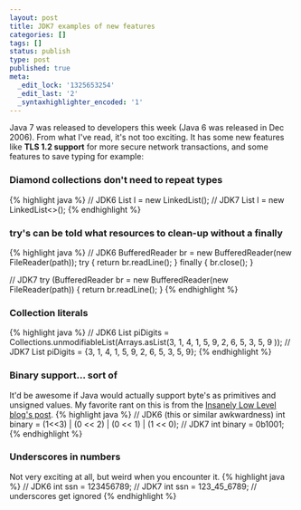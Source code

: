 ```yaml
---
layout: post
title: JDK7 examples of new features
categories: []
tags: []
status: publish
type: post
published: true
meta:
  _edit_lock: '1325653254'
  _edit_last: '2'
  _syntaxhighlighter_encoded: '1'
---
```

Java 7 was released to developers this week (Java 6 was released in Dec 2006).  From what I've read, it's not too exciting.  It has some new features like <b>TLS 1.2 support</b> for more secure network transactions, and some features to save typing for example:

<h3>Diamond collections don't need to repeat types</h3>
{% highlight java %}
// JDK6
List<String> l = new LinkedList<String>();
// JDK7
List<String> l = new LinkedList<>();
{% endhighlight %}

<h3>try's can be told what resources to clean-up without a finally</h3>
{% highlight java %}
// JDK6
BufferedReader br = new BufferedReader(new FileReader(path));
try {
  return br.readLine();
} finally {
  br.close();
}

// JDK7
try (BufferedReader br = new BufferedReader(new FileReader(path)) {
 return br.readLine();
}
{% endhighlight %}

<h3>Collection literals</h3>
{% highlight java %}
// JDK6
List<Integer> piDigits = Collections.unmodifiableList(Arrays.asList(3, 1, 4, 1, 5, 9, 2, 6, 5, 3, 5, 9 ));
// JDK7
List<Integer> piDigits = {3, 1, 4, 1, 5, 9, 2, 6, 5, 3, 5, 9};
{% endhighlight %}

<h3>Binary support... sort of</h3>
It'd be awesome if Java would actually support byte's as primitives and unsigned values.  My favorite rant on this is from the <a href="http://www.ragestorm.net/blogs/?p=282">Insanely Low Level blog's post</a>.
{% highlight java %}
// JDK6 (this or similar awkwardness)
int binary = (1<<3) | (0 << 2) | (0 << 1) | (1 << 0);
// JDK7
int binary = 0b1001;
{% endhighlight %}

<h3>Underscores in numbers</h3>
Not very exciting at all, but weird when you encounter it.
{% highlight java %}
// JDK6
int ssn = 123456789;
// JDK7
int ssn = 123_45_6789; // underscores get ignored
{% endhighlight %} 
